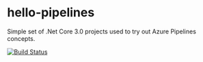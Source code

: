 # hello-pipelines
Simple set of .Net Core 3.0 projects used to try out Azure Pipelines concepts.

[![Build Status](https://dev.azure.com/julioc0382/hello-pipelines/_apis/build/status/julioct.hello-pipelines?branchName=master)](https://dev.azure.com/julioc0382/hello-pipelines/_build/latest?definitionId=1&branchName=master)